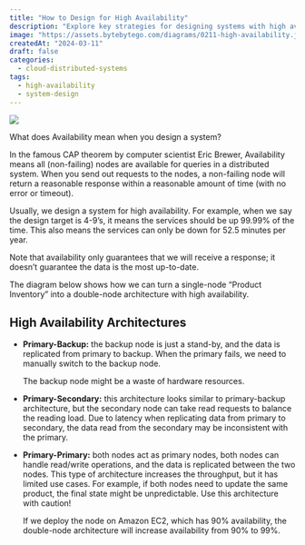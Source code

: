 ```yaml
---
title: "How to Design for High Availability"
description: "Explore key strategies for designing systems with high availability."
image: "https://assets.bytebytego.com/diagrams/0211-high-availability.jpg"
createdAt: "2024-03-11"
draft: false
categories:
  - cloud-distributed-systems
tags:
  - high-availability
  - system-design
---
```


![](https://assets.bytebytego.com/diagrams/0211-high-availability.jpg)

What does Availability mean when you design a system?

In the famous CAP theorem by computer scientist Eric Brewer, Availability means ​​all (non-failing) nodes are available for queries in a distributed system. When you send out requests to the nodes, a non-failing node will return a reasonable response within a reasonable amount of time (with no error or timeout).

Usually, we design a system for high availability. For example, when we say the design target is 4-9’s, it means the services should be up 99.99% of the time. This also means the services can only be down for 52.5 minutes per year.

Note that availability only guarantees that we will receive a response; it doesn’t guarantee the data is the most up-to-date.

The diagram below shows how we can turn a single-node “Product Inventory” into a double-node architecture with high availability.

## High Availability Architectures

*   **Primary-Backup:** the backup node is just a stand-by, and the data is replicated from primary to backup. When the primary fails, we need to manually switch to the backup node.

    The backup node might be a waste of hardware resources.

*   **Primary-Secondary:** this architecture looks similar to primary-backup architecture, but the secondary node can take read requests to balance the reading load. Due to latency when replicating data from primary to secondary, the data read from the secondary may be inconsistent with the primary.

*   **Primary-Primary:** both nodes act as primary nodes, both nodes can handle read/write operations, and the data is replicated between the two nodes. This type of architecture increases the throughput, but it has limited use cases. For example, if both nodes need to update the same product, the final state might be unpredictable. Use this architecture with caution!

    If we deploy the node on Amazon EC2, which has 90% availability, the double-node architecture will increase availability from 90% to 99%.
